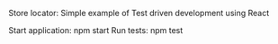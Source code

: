 Store locator: Simple example of Test driven development using React

Start application: npm start
Run tests: npm test
